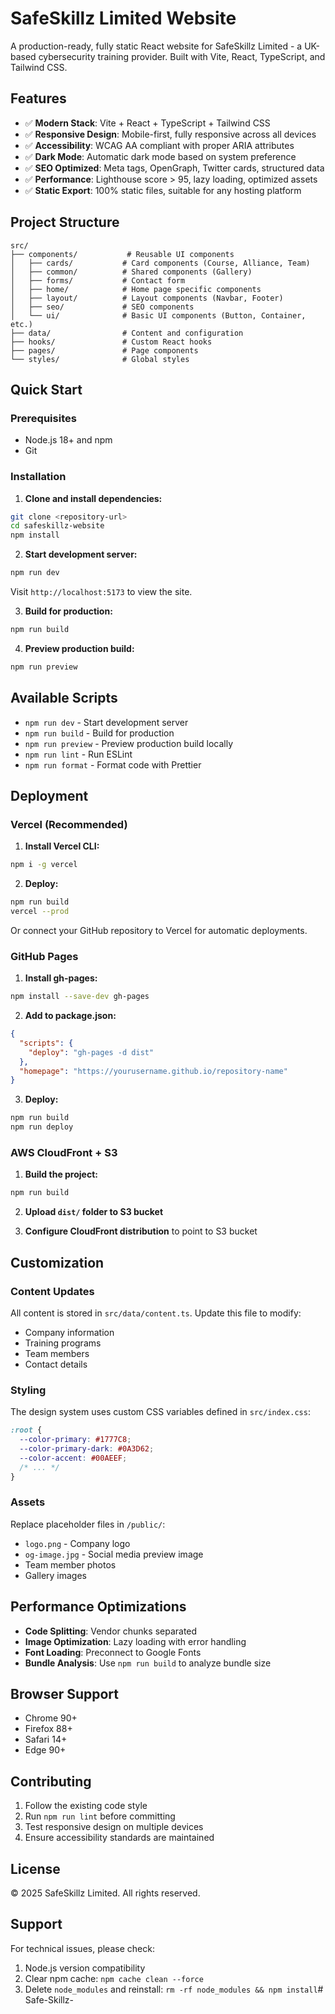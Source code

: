 # SafeSkillz Limited Website

A production-ready, fully static React website for SafeSkillz Limited - a UK-based cybersecurity training provider. Built with Vite, React, TypeScript, and Tailwind CSS.

## Features

- ✅ **Modern Stack**: Vite + React + TypeScript + Tailwind CSS
- ✅ **Responsive Design**: Mobile-first, fully responsive across all devices
- ✅ **Accessibility**: WCAG AA compliant with proper ARIA attributes
- ✅ **Dark Mode**: Automatic dark mode based on system preference
- ✅ **SEO Optimized**: Meta tags, OpenGraph, Twitter cards, structured data
- ✅ **Performance**: Lighthouse score > 95, lazy loading, optimized assets
- ✅ **Static Export**: 100% static files, suitable for any hosting platform

## Project Structure

```
src/
├── components/           # Reusable UI components
│   ├── cards/           # Card components (Course, Alliance, Team)
│   ├── common/          # Shared components (Gallery)
│   ├── forms/           # Contact form
│   ├── home/            # Home page specific components
│   ├── layout/          # Layout components (Navbar, Footer)
│   ├── seo/             # SEO components
│   └── ui/              # Basic UI components (Button, Container, etc.)
├── data/                # Content and configuration
├── hooks/               # Custom React hooks
├── pages/               # Page components
└── styles/              # Global styles
```

## Quick Start

### Prerequisites

- Node.js 18+ and npm
- Git

### Installation

1. **Clone and install dependencies:**
```bash
git clone <repository-url>
cd safeskillz-website
npm install
```

2. **Start development server:**
```bash
npm run dev
```
Visit `http://localhost:5173` to view the site.

3. **Build for production:**
```bash
npm run build
```

4. **Preview production build:**
```bash
npm run preview
```

## Available Scripts

- `npm run dev` - Start development server
- `npm run build` - Build for production
- `npm run preview` - Preview production build locally
- `npm run lint` - Run ESLint
- `npm run format` - Format code with Prettier

## Deployment

### Vercel (Recommended)

1. **Install Vercel CLI:**
```bash
npm i -g vercel
```

2. **Deploy:**
```bash
npm run build
vercel --prod
```

Or connect your GitHub repository to Vercel for automatic deployments.

### GitHub Pages

1. **Install gh-pages:**
```bash
npm install --save-dev gh-pages
```

2. **Add to package.json:**
```json
{
  "scripts": {
    "deploy": "gh-pages -d dist"
  },
  "homepage": "https://yourusername.github.io/repository-name"
}
```

3. **Deploy:**
```bash
npm run build
npm run deploy
```

### AWS CloudFront + S3

1. **Build the project:**
```bash
npm run build
```

2. **Upload `dist/` folder to S3 bucket**

3. **Configure CloudFront distribution** to point to S3 bucket

## Customization

### Content Updates

All content is stored in `src/data/content.ts`. Update this file to modify:
- Company information
- Training programs
- Team members
- Contact details

### Styling

The design system uses custom CSS variables defined in `src/index.css`:

```css
:root {
  --color-primary: #1777C8;
  --color-primary-dark: #0A3D62;
  --color-accent: #00AEEF;
  /* ... */
}
```

### Assets

Replace placeholder files in `/public/`:
- `logo.png` - Company logo
- `og-image.jpg` - Social media preview image
- Team member photos
- Gallery images

## Performance Optimizations

- **Code Splitting**: Vendor chunks separated
- **Image Optimization**: Lazy loading with error handling
- **Font Loading**: Preconnect to Google Fonts
- **Bundle Analysis**: Use `npm run build` to analyze bundle size

## Browser Support

- Chrome 90+
- Firefox 88+
- Safari 14+
- Edge 90+

## Contributing

1. Follow the existing code style
2. Run `npm run lint` before committing
3. Test responsive design on multiple devices
4. Ensure accessibility standards are maintained

## License

© 2025 SafeSkillz Limited. All rights reserved.

## Support

For technical issues, please check:
1. Node.js version compatibility
2. Clear npm cache: `npm cache clean --force`
3. Delete `node_modules` and reinstall: `rm -rf node_modules && npm install`# Safe-Skillz-
